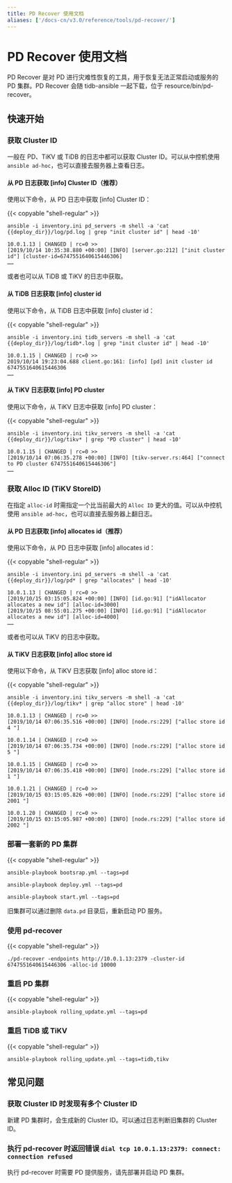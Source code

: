 ```yaml
---
title: PD Recover 使用文档
aliases: ['/docs-cn/v3.0/reference/tools/pd-recover/']
---
```


# PD Recover 使用文档

PD Recover 是对 PD 进行灾难性恢复的工具，用于恢复无法正常启动或服务的 PD 集群。PD Recover 会随 tidb-ansible 一起下载，位于 resource/bin/pd-recover。

## 快速开始

### 获取 Cluster ID

一般在 PD、TiKV 或 TiDB 的日志中都可以获取 Cluster ID。可以从中控机使用 `ansible ad-hoc`，也可以直接去服务器上查看日志。

#### 从 PD 日志获取 [info] Cluster ID（推荐）

使用以下命令，从 PD 日志中获取 [info] Cluster ID：

{{< copyable "shell-regular" >}}

```
ansible -i inventory.ini pd_servers -m shell -a 'cat {{deploy_dir}}/log/pd.log | grep "init cluster id" | head -10'
```

```
10.0.1.13 | CHANGED | rc=0 >>
[2019/10/14 10:35:38.880 +00:00] [INFO] [server.go:212] ["init cluster id"] [cluster-id=6747551640615446306]
……
```

或者也可以从 TiDB 或 TiKV 的日志中获取。

#### 从 TiDB 日志获取 [info] cluster id

使用以下命令，从 TiDB 日志中获取 [info] cluster id：

{{< copyable "shell-regular" >}}

```
ansible -i inventory.ini tidb_servers -m shell -a 'cat {{deploy_dir}}/log/tidb*.log | grep "init cluster id" | head -10'
```

```
10.0.1.15 | CHANGED | rc=0 >>
2019/10/14 19:23:04.688 client.go:161: [info] [pd] init cluster id 6747551640615446306
……
```

#### 从 TiKV 日志获取 [info] PD cluster

使用以下命令，从 TiKV 日志中获取 [info] PD cluster：

{{< copyable "shell-regular" >}}

```
ansible -i inventory.ini tikv_servers -m shell -a 'cat {{deploy_dir}}/log/tikv* | grep "PD cluster" | head -10'
```

```
10.0.1.15 | CHANGED | rc=0 >>
[2019/10/14 07:06:35.278 +00:00] [INFO] [tikv-server.rs:464] ["connect to PD cluster 6747551640615446306"]
……
```

### 获取 Alloc ID (TiKV StoreID)

在指定 `alloc-id` 时需指定一个比当前最大的 `Alloc ID` 更大的值。可以从中控机使用 `ansible ad-hoc`，也可以直接去服务器上翻日志。

#### 从 PD 日志获取 [info] allocates id（推荐）

使用以下命令，从 PD 日志中获取 [info] allocates id：

{{< copyable "shell-regular" >}}

```
ansible -i inventory.ini pd_servers -m shell -a 'cat {{deploy_dir}}/log/pd* | grep "allocates" | head -10'
```

```
10.0.1.13 | CHANGED | rc=0 >>
[2019/10/15 03:15:05.824 +00:00] [INFO] [id.go:91] ["idAllocator allocates a new id"] [alloc-id=3000]
[2019/10/15 08:55:01.275 +00:00] [INFO] [id.go:91] ["idAllocator allocates a new id"] [alloc-id=4000]
……
```

或者也可以从 TiKV 的日志中获取。

#### 从 TiKV 日志获取 [info] alloc store id

使用以下命令，从 TiKV 日志获取 [info] alloc store id：

{{< copyable "shell-regular" >}}

```
ansible -i inventory.ini tikv_servers -m shell -a 'cat {{deploy_dir}}/log/tikv* | grep "alloc store" | head -10'
```

```
10.0.1.13 | CHANGED | rc=0 >>
[2019/10/14 07:06:35.516 +00:00] [INFO] [node.rs:229] ["alloc store id 4 "]

10.0.1.14 | CHANGED | rc=0 >>
[2019/10/14 07:06:35.734 +00:00] [INFO] [node.rs:229] ["alloc store id 5 "]

10.0.1.15 | CHANGED | rc=0 >>
[2019/10/14 07:06:35.418 +00:00] [INFO] [node.rs:229] ["alloc store id 1 "]

10.0.1.21 | CHANGED | rc=0 >>
[2019/10/15 03:15:05.826 +00:00] [INFO] [node.rs:229] ["alloc store id 2001 "]

10.0.1.20 | CHANGED | rc=0 >>
[2019/10/15 03:15:05.987 +00:00] [INFO] [node.rs:229] ["alloc store id 2002 "]
```

### 部署一套新的 PD 集群

{{< copyable "shell-regular" >}}

```
ansible-playbook bootsrap.yml --tags=pd
```

```
ansible-playbook deploy.yml --tags=pd
```

```
ansible-playbook start.yml --tags=pd
```

旧集群可以通过删除 `data.pd` 目录后，重新启动 PD 服务。

### 使用 pd-recover

{{< copyable "shell-regular" >}}

```
./pd-recover -endpoints http://10.0.1.13:2379 -cluster-id 6747551640615446306 -alloc-id 10000
```

### 重启 PD 集群

{{< copyable "shell-regular" >}}

```
ansible-playbook rolling_update.yml --tags=pd
```

### 重启 TiDB 或 TiKV

{{< copyable "shell-regular" >}}

```
ansible-playbook rolling_update.yml --tags=tidb,tikv
```

## 常见问题

### 获取 Cluster ID 时发现有多个 Cluster ID

新建 PD 集群时，会生成新的 Cluster ID。可以通过日志判断旧集群的 Cluster ID。

### 执行 pd-recover 时返回错误 `dial tcp 10.0.1.13:2379: connect: connection refused`

执行 pd-recover 时需要 PD 提供服务，请先部署并启动 PD 集群。

